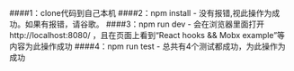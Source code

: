 
####1：clone代码到自己本机
####2：npm install - 没有报错,视此操作为成功。如果有报错，请谷歌。
####3：npm run dev - 会在浏览器里面打开 http://localhost:8080/ ，且在页面上看到“React hooks && Mobx example”等内容为此操作成功
####4：npm run test - 总共有4个测试都成功，为此操作为成功

